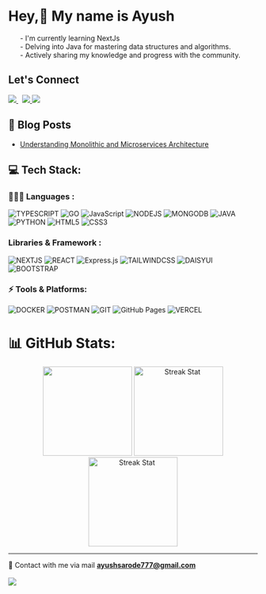 

# Hey,👋 My name is Ayush  
<ul>
- I'm currently learning NextJs <br>
- Delving into Java for mastering data structures and algorithms. <br>
- Actively sharing my knowledge and progress with the community. 
</ul>



## Let's Connect
<div id="badges">
  <a href="https://www.linkedin.com/in/ayush-sarodey-24a807272/">
		<img src="https://img.shields.io/badge/LinkedIn-0077B5?style=for-the-badge&logo=linkedin&logoColor=white"/>
  </a> &nbsp
  <a href="https://twitter.com/AyushSarode07">
		<img src="https://img.shields.io/badge/X(TWITTER)-000000?style=for-the-badge&logo=x&logoColor=white"/>
	</a>
 <a href="https://dev.to/ayushsarode">
		<img src="https://img.shields.io/badge/dev.to-0A0A0A?style=for-the-badge&logo=devdotto&logoColor=white"/>
	</a><br>

</div>

## 📝 Blog Posts
- [Understanding Monolithic and Microservices Architecture](https://medium.com/p/5470d04ce12f)


## 💻 Tech Stack:


### 🧑🏻‍💻 Languages :
![TYPESCRIPT](https://img.shields.io/badge/TypeScript-007ACC?style=for-the-badge&logo=typescript&logoColor=white)
![GO](https://img.shields.io/badge/go-%2300ADD8?style=for-the-badge&logo=go&logoColor=white)
![JavaScript](https://img.shields.io/badge/JavaScript-F7DF1E?style=for-the-badge&logo=javascript&logoColor=black)
![NODEJS](https://img.shields.io/badge/Node.js-43853D?style=for-the-badge&logo=node.js&logoColor=white)
![MONGODB](https://img.shields.io/badge/MongoDB-4EA94B?style=for-the-badge&logo=mongodb&logoColor=white) 
![JAVA](https://img.shields.io/badge/Java-ED8B00?style=for-the-badge&logo=openjdk&logoColor=white)</br>
![PYTHON](https://img.shields.io/badge/Python-14354C?style=for-the-badge&logo=python&logoColor=white)
![HTML5](https://img.shields.io/badge/HTML5-E34F26?style=for-the-badge&logo=html5&logoColor=white)
![CSS3](https://img.shields.io/badge/CSS3-1572B6?style=for-the-badge&logo=css3&logoColor=white)



### Libraries & Framework :
![NEXTJS](https://img.shields.io/badge/NextJS-000000?style=for-the-badge&logo=next.js&logoColor=white)
![REACT](https://img.shields.io/badge/React-20232A?style=for-the-badge&logo=react&logoColor=61DAFB)
![Express.js](https://img.shields.io/badge/Express.js-404D59?style=for-the-badge&logo=express&logoColor=%white)
![TAILWINDCSS](https://img.shields.io/badge/Tailwind_CSS-38B2AC?style=for-the-badge&logo=tailwind-css&logoColor=white)
![DAISYUI](https://img.shields.io/badge/Daisyui-5A0EF8?style=for-the-badge&logo=daisyui&logoColor=white)
![BOOTSTRAP](https://img.shields.io/badge/Bootstrap-563D7C?style=for-the-badge&logo=bootstrap&logoColor=white)


### ⚡️ Tools & Platforms:
![DOCKER](https://img.shields.io/badge/Docker-2496ED?style=for-the-badge&logo=docker&logoColor=white)
![POSTMAN](https://img.shields.io/badge/Postman-E25825?style=for-the-badge&logo=postman&logoColor=white)
![GIT](https://img.shields.io/badge/GIT-E44C30?style=for-the-badge&logo=git&logoColor=white)
![GitHub Pages](https://img.shields.io/badge/GitHub_Pages-100000?style=for-the-badge&logo=github&logoColor=white)
![VERCEL](https://img.shields.io/badge/Vercel-000000?style=for-the-badge&logo=vercel&logoColor=white)


# 📊 GitHub Stats:

<p align="center"> <img height="180em" src="https://github-readme-stats.vercel.app/api?username=ayushsarode&amp;show_icons=true&amp;theme=algolia&amp;include_all_commits=true&amp;count_private=true" style="max-width:100%;">
<img  height="180em" src="https://github-readme-stats.vercel.app/api/top-langs/?username=ayushsarode&layout=compact&theme=algolia" alt="Streak Stat"/> 
<!-- 	ts- 8.24 -->
<!-- 	java- 11.26 -->
<img  height="180em" src="https://github-readme-streak-stats.herokuapp.com/?user=ayushsarode&theme=algolia" alt="Streak Stat"/>
</p>

<!-- ### ✍️ Random Dev Quote
![](https://quotes-github-readme.vercel.app/api?type=horizontal&theme=tokyonight)  -->
---
📩 Contact with me via mail **ayushsarode777@gmail.com** </br> </br>
 [![](https://visitcount.itsvg.in/api?id=AyushSarode&icon=0&color=0)](https://visitcount.itsvg.in)

